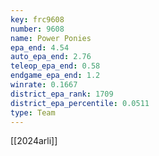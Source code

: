 ```yaml
---
key: frc9608
number: 9608
name: Power Ponies
epa_end: 4.54
auto_epa_end: 2.76
teleop_epa_end: 0.58
endgame_epa_end: 1.2
winrate: 0.1667
district_epa_rank: 1709
district_epa_percentile: 0.0511
type: Team
---
```

[[2024arli]]
